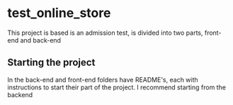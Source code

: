 # test_online_store

This project is based is an admission test, is divided into two parts, front-end and back-end

## Starting the project

In the back-end and front-end folders have README's, each with instructions to start their part of the project. I recommend starting from the backend 